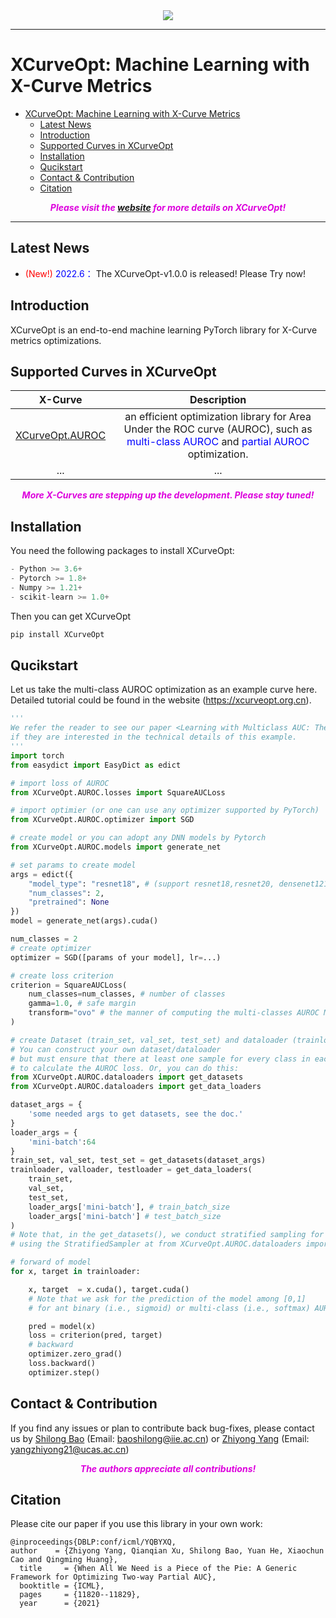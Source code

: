 <div align=center>
<img src="https://github.com/statusrank/XCurveOpt/blob/master/img/Xcurve-logo.png">
</div>
</center>

***
# XCurveOpt: Machine Learning with X-Curve Metrics

- [XCurveOpt: Machine Learning with X-Curve Metrics](#xcurveopt-machine-learning-with-x-curve-metrics)
  - [Latest News](#latest-news)
  - [Introduction](#introduction)
  - [Supported Curves in XCurveOpt](#supported-curves-in-xcurveopt)
  - [Installation](#installation)
  - [Qucikstart](#qucikstart)
  - [Contact & Contribution](#contact--contribution)
  - [Citation](#citation)


***<center><font color='#dd00dd'> Please visit the [website](https://xcurveopt.org.cn) for more details on XCurveOpt!</font></center>***

---

## Latest News
- <font color='red'> (New!)</font> <font color='blue'> 2022.6：</font> The XCurveOpt-v1.0.0 is released! Please Try now!

## Introduction
XCurveOpt is an end-to-end machine learning PyTorch library for X-Curve metrics optimizations.

## Supported Curves in XCurveOpt
| X-Curve | Description |
| :----: | :----: |
| [XCurveOpt.AUROC]() | an efficient optimization library for Area Under the ROC curve (AUROC), such as <font color='blue'>multi-class AUROC</font> and <font color='blue'>partial AUROC</font> optimization. |
| ... | ... |

***<center><font color='#dd00dd'>More X-Curves are stepping up the development. Please stay tuned! </font></center>***

## Installation

You need the following packages to install XCurveOpt:
```python
- Python >= 3.6+
- Pytorch >= 1.8+
- Numpy >= 1.21+
- scikit-learn >= 1.0+
```
Then you can get XCurveOpt 
```sh
pip install XCurveOpt
```

## Qucikstart
Let us take the multi-class AUROC optimization as an example curve here. Detailed tutorial could be found in the website (https://xcurveopt.org.cn).

```python
'''
We refer the reader to see our paper <Learning with Multiclass AUC: Theory and Algorithms>
if they are interested in the technical details of this example. 
'''
import torch
from easydict import EasyDict as edict

# import loss of AUROC
from XCurveOpt.AUROC.losses import SquareAUCLoss

# import optimier (or one can use any optimizer supported by PyTorch)
from XCurveOpt.AUROC.optimizer import SGD

# create model or you can adopt any DNN models by Pytorch
from XCurveOpt.AUROC.models import generate_net

# set params to create model
args = edict({
    "model_type": "resnet18", # (support resnet18,resnet20, densenet121 and mlp)
    "num_classes": 2,
    "pretrained": None
})
model = generate_net(args).cuda()

num_classes = 2
# create optimizer
optimizer = SGD([params of your model], lr=...)

# create loss criterion
criterion = SquareAUCLoss(
    num_classes=num_classes, # number of classes
    gamma=1.0, # safe margin
    transform="ovo" # the manner of computing the multi-classes AUROC Metric ('ovo' or 'ova').
)

# create Dataset (train_set, val_set, test_set) and dataloader (trainloader)
# You can construct your own dataset/dataloader 
# but must ensure that there at least one sample for every class in each mini-batch 
# to calculate the AUROC loss. Or, you can do this:
from XCurveOpt.AUROC.dataloaders import get_datasets
from XCurveOpt.AUROC.dataloaders import get_data_loaders

dataset_args = {
    'some needed args to get datasets, see the doc.'
}
loader_args = {
    'mini-batch':64
}
train_set, val_set, test_set = get_datasets(dataset_args)
trainloader, valloader, testloader = get_data_loaders(
    train_set,
    val_set,
    test_set,
    loader_args['mini-batch'], # train_batch_size
    loader_args['mini-batch'] # test_batch_size
)
# Note that, in the get_datasets(), we conduct stratified sampling for train_set  
# using the StratifiedSampler at from XCurveOpt.AUROC.dataloaders import StratifiedSampler

# forward of model
for x, target in trainloader:

    x, target  = x.cuda(), target.cuda()
    # Note that we ask for the prediction of the model among [0,1] 
    # for ant binary (i.e., sigmoid) or multi-class (i.e., softmax) AUROC optimization.

    pred = model(x) 
    loss = criterion(pred, target)
    # backward
    optimizer.zero_grad()
    loss.backward()
    optimizer.step()
```

## Contact & Contribution
If you find any issues or plan to contribute back bug-fixes, please contact us by [Shilong Bao](https://scholar.google.com.hk/citations?user=5ZCgkQkAAAAJ&hl=zh-CN) (Email: baoshilong@iie.ac.cn) or [Zhiyong Yang](https://joshuaas.github.io/) (Email: yangzhiyong21@ucas.ac.cn)

***<center><font color='#dd00dd'> The authors appreciate all contributions!</font></center>***
## Citation
Please cite our paper if you use this library in your own work:
```
@inproceedings{DBLP:conf/icml/YQBYXQ, 
author    = {Zhiyong Yang, Qianqian Xu, Shilong Bao, Yuan He, Xiaochun Cao and Qingming Huang},
  title     = {When All We Need is a Piece of the Pie: A Generic Framework for Optimizing Two-way Partial AUC},
  booktitle = {ICML},
  pages     = {11820--11829},
  year      = {2021}
```
